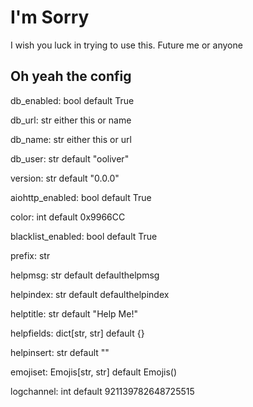 # I'm Sorry

I wish you luck in trying to use this.
Future me or anyone

## Oh yeah the config

db_enabled: bool default True

db_url: str either this or name

db_name: str either this or url

db_user: str default "ooliver"

version: str default "0.0.0"

aiohttp_enabled: bool default True

color: int default 0x9966CC

blacklist_enabled: bool default True

prefix: str

helpmsg: str default defaulthelpmsg

helpindex: str default defaulthelpindex

helptitle: str default "Help Me!"

helpfields: dict[str, str] default {}

helpinsert: str default ""

emojiset: Emojis[str, str] default Emojis()

logchannel: int default 921139782648725515
